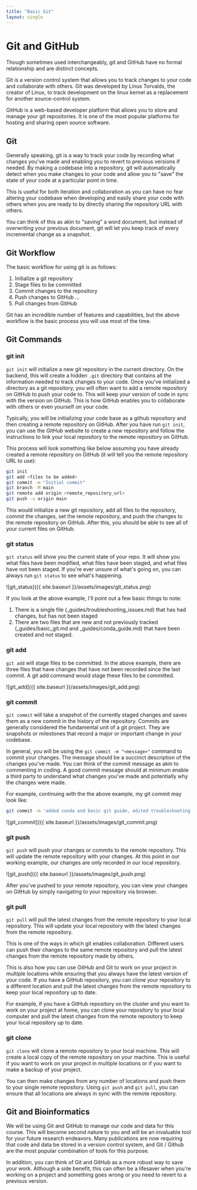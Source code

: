 ```yaml
---
title: "Basic Git"
layout: single
---
```


# Git and GitHub

Though sometimes used interchangeably, git and GitHub have no formal relationship
and are distinct concepts. 

Git is a version control system that allows you to track changes to your code and 
collaborate with others. Git was developed by Linus Torvalds, the creator of Linux, 
to track development on the linux kernel as a replacement for another source-control
system.

GitHub is a web-based developer platform that allows you to store and manage your
git repositories. It is one of the most popular platforms for hosting and sharing
open source software. 

## Git

Generally speaking, git is a way to track your code by recording what changes you've
made and enabling you to revert to previous versions if needed. By making a codebase
into a repository, git will automatically detect when you make changes to your code
and allow you to "save" the state of your code at a particular point in time. 

This is useful for both iteration and collaboration as you can have no fear altering
your codebase when developing and easily share your code with others when you 
are ready to by directly sharing the repository URL with others. 

You can think of this as akin to "saving" a word document, but instead of overwriting
your previous document, git will let you keep track of every incremental change 
as a snapshot. 

## Git Workflow

The basic workflow for using git is as follows:

1. Initialize a git repository
2. Stage files to be committed
3. Commit changes to the repository
4. Push changes to GitHub
...
5. Pull changes from GitHub

Git has an incredible number of features and capabilities, but the above workflow is
the basic process you will use most of the time. 

## Git Commands

### git init

`git init` will initialize a new git repository in the current directory. On
the backend, this will create a hidden `.git` directory that contains all the
information needed to track changes to your code. Once you've initialized a 
directory as a git repository, you will often want to add a remote repository
on GitHub to push your code to. This will keep your version of code in sync with
the version on GitHub. This is how GitHub enables you to collaborate with others
or even yourself on your code. 

Typically, you will be initializing your code base as a github repository and then
creating a remote repository on GitHub. After you have run `git init`, you can 
use the GitHub website to create a new repository and follow the instructions
to link your local repository to the remote repository on GitHub. 

This process will look something like below assuming you have already created a
remote repository on GitHub (it will tell you the remote repository URL to use):

```bash
git init
git add <files to be added>
git commit -m "Initial commit"
git branch -M main
git remote add origin <remote_repository_url>
git push -u origin main
```

This would initialize a new git repository, add all files to the repository, 
commit the changes, set the remote repository, and push the changes to the remote
repository on GitHub. After this, you should be able to see all of your current
files on GitHub. 

### git status

`git status` will show you the current state of your repo. It will show you
what files have been modified, what files have been staged, and what files
have not been staged. If you're ever unsure of what's going on, you can always
run `git status` to see what's happening.

![git_status]({{ site.baseurl }}/assets/images/git_status.png)

If you look at the above example, I'll point out a few basic things to note:

1. There is a single file (_guides/troubleshooting_issues.md) that has had 
    changes, but has not been staged
2. There are two files that are new and not previously tracked (_guides/basic_git.md and _guides/conda_guide.md)
    that have been created and not staged.

### git add

`git add` will stage files to be committed. In the above example, there are three
files that have changes that have not been recorded since the last commit. A
git add command would stage these files to be committed. 

![git_add]({{ site.baseurl }}/assets/images/git_add.png)


### git commit

`git commit` will take a snapshot of the currently staged changes and saves them as 
a new commit in the history of the repository. Commits are generally considered
the fundamental unit of a git project. They are snapshots or milestones that record
a major or important change in your codebase. 

In general, you will be using the `git commit -m "<message>"` command to commit 
your changes. The message should be a succinct description of the changes you've 
made. You can think of the commit message as akin to commenting in coding. A good 
commit message should at minimum enable a third party to understand what changes 
you've made and potentially why the changes were made. 

For example, continuing with the the above example, my git commit may look like:

```bash
git commit -m 'added conda and basic git guide, edited troubleshooting'
```

![git_commit]({{ site.baseurl }}/assets/images/git_commit.png)

### git push

`git push` will push your changes or commits to the remote repository. This will 
update the remote repository with your changes. At this point in our working 
example, our changes are only recorded in our local repository. 

![git_push]({{ site.baseurl }}/assets/images/git_push.png)

After you've pushed to your remote repository, you can view your changes on GitHub
by simply navigating to your repository via browser. 

### git pull

`git pull` will pull the latest changes from the remote repository to your local
repository. This will update your local repository with the latest changes from
the remote repository. 

This is one of the ways in which git enables collaboration. Different users can
push their changes to the same remote repository and pull the latest changes from the
remote repository made by others. 

This is also how you can use GitHub and Git to work on your project in multiple locations
while ensuring that you always have the latest version of your code. If you have a
GitHub repository, you can clone your repository to a different location and pull the
latest changes from the remote repository to keep your local repository up to date. 

For example, if you have a GitHub repository on the cluster and you want to work on your
project at home, you can clone your repository to your local computer and pull the
latest changes from the remote repository to keep your local repository up to date. 

### git clone

`git clone` will clone a remote repository to your local machine. This will create a
local copy of the remote repository on your machine. This is useful if you want to
work on your project in multiple locations or if you want to make a backup of your
project. 

You can then make changes from any number of locations and push them to your single
remote repository. Using `git push` and `git pull`, you can ensure that all locations
are always in sync with the remote repository. 

## Git and Bioinformatics

We will be using Git and GitHub to manage our code and data for this course. This
will become second nature to you and will be an invaluable tool for your future
research endeavors. Many publications are now requiring that code and data be
stored in a version control system, and Git / Github are the most popular combination
of tools for this purpose. 

In addition, you can think of Git and GitHub as a more robust way to save your
work. Although a side benefit, this can often be a lifesaver when you're working
on a project and something goes wrong or you need to revert to a previous version.